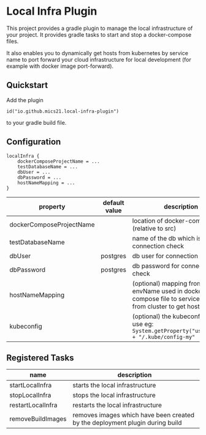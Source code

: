 # Local Infra Plugin

This project provides a gradle plugin to manage the local infrastructure of your project. It provides gradle tasks to
start and stop a docker-compose files.

It also enables you to dynamically get hosts from kubernetes by service name to port forward your cloud infrastructure
for local development (for example with docker image port-forward).

## Quickstart

Add the plugin

``` id("io.github.mics21.local-infra-plugin") ```

to your gradle build file.

## Configuration

```
localInfra {
    dockerComposeProjectName = ... 
    testDatabaseName = ...
    dbUser = ...
    dbPassword = ...
    hostNameMapping = ...
}
```

| property                 | default value | description                                                                                              |
|--------------------------|---------------|----------------------------------------------------------------------------------------------------------|
| dockerComposeProjectName |               | location of docker-compose file (relative to src)                                                        |
| testDatabaseName         |               | name of the db which is used for connection check                                                        |
| dbUser                   | postgres      | db user for connection check                                                                             |
| dbPassword               | postgres      | db password for connection check                                                                         |
| hostNameMapping          |               | (optional) mapping from envName used in docker-compose file to service name from cluster to get host url |
| kubeconfig               |               | (optional) the kubeconfig file to use eg: `System.getProperty("user.home") + "/.kube/config-my"`         |

## Registered Tasks

| name              | description                                                                  |
|-------------------|------------------------------------------------------------------------------|
| startLocalInfra   | starts the local infrastructure                                              |
| stopLocalInfra    | stops the local infrastructure                                               |
| restartLocalInfra | restarts the local infrastructure                                            |
| removeBuildImages | removes images which have been created by the deployment plugin during build |
